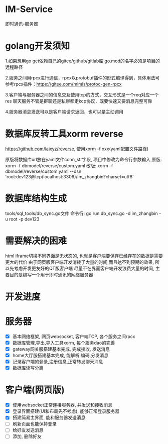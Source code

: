 # IM-Service

即时通讯-服务器

# golang开发须知

1.如果想用go get依赖自己的gitee/github/gitlab库
go.mod的名字必须是项目的远程路径

2.服务之间用rpcx进行通信，rpcx以protobuf插件的形式编译得到，具体用法可参考rpcx插件：https://gitee.com/mimis/protoc-gen-rpcx

3.客户端与服务器之间的信息交互使用tcp的方式，交互形式是一个req对应一个res
  聊天服务不管是群聊还是私聊都走kcp协议，既要快速又要消息完整可靠

4.服务器消息发送可以是客户端请求返回，也可以是主动调用

# 数据库反转工具xorm reverse
https://github.com/laixyz/reverse, 使用xorm -f xxx(yaml配置文件路径)

原版将数据库url放在yaml文件conn_str字段, 项目中修改为命令行参数输入
原版: xorm -f dbmodel/reverse/custom.yaml
改版: xorm -f dbmodel/reverse/custom.yaml --dsn 'root:dev123@tcp(localhost:3306)/im_zhangbin?charset=utf8'

# 数据库结构生成
tools/sql_tools/db_sync.go文件
命令行: go run db_sync.go -d im_zhangbin -u root -p dev123

# 需要解决的困难
html iframe切换不同界面是无状态的, 也就是客户端要保存已经存在的数据是需要更大的代价
由于网页版客户端开发消耗了大量的时间,而且达不到预期的效果, 所以先考虑开发更友好的QT版客户端
尽量不在界面客户端开发浪费大量的时间, 主要目的是编写一个用于即时通讯的网络服务器

# 开发进度

# 服务器
- [x] 基本网络框架, 网页websocket, 客户端TCP, 各个服务之间rpcx
- [x] 数据库管理,导出,导入工具xorm, 每个服务dao的完善
- [x] gateway网关服搭建基本完成, 完成接收, 发送消息
- [x] home大厅服搭建基本完成, 能解析,编码,分发消息
- [x] 记录客户端的登录,注册信息,正常转发聊天消息
- [x] 数据库读写分离

# 客户端(网页版)
- [x] 使用websocket正常连接服务器, 并发送和接收消息
- [x] 登录界面搭建(UI和布局先不考虑), 能够正常登录服务器
- [x] 搭建简易主界面, 能和服务器发送消息
- [ ] 刷新页面也能保持登录
- [ ] 给好友发送消息
- [ ] 添加, 删除好友